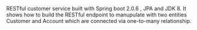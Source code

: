 RESTful customer service built with Spring boot 2.0.6 , JPA  and JDK 8.  It shows how to build the RESTful endpoint to manupulate with two entities Customer and Account which are connected via one-to-many relationship.